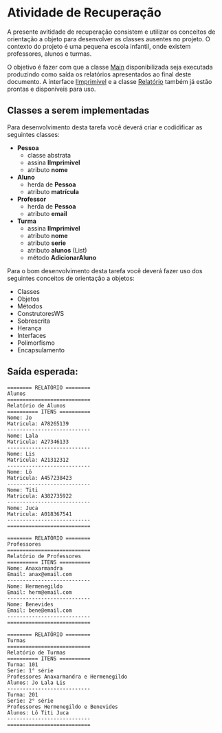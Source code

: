 # Atividade de Recuperação

A presente avitidade de recuperação consistem e utilizar os conceitos de orientação a objeto para desenvolver as classes ausentes no projeto. O contexto do projeto é uma pequena escola infantil, onde existem professores, alunos e turmas. 

O objetivo é fazer com que a classe [Main](main.cs) disponibilizada seja executada produzindo como saída os relatórios apresentados ao final deste documento. A interface [IImprimível](IImprimivel.cs) e a classe [Relatório](relatorio.cs) também já estão prontas e disponíveis para uso.

## Classes a serem implementadas

Para desenvolvimento desta tarefa você deverá criar e codidificar as seguintes classes:

 - **Pessoa**
    - classe abstrata
    - assina **IImprimivel**
    - atributo **nome**
 - **Aluno**
    - herda de **Pessoa**
    - atributo **matrícula**
 - **Professor**
    - herda de **Pessoa**
    - atributo **email**
 - **Turma**
    - assina **IImprimivel**
    - atributo **nome**
    - atributo **serie**
    - atributo **alunos** (List)
    - método **AdicionarAluno**

Para o bom desenvolvimento desta tarefa você deverá fazer uso dos seguintes conceitos de orientação a objetos:

 - Classes
 - Objetos
 - Métodos
 - ConstrutoresWS
 - Sobrescrita
 - Herança
 - Interfaces
 - Polimorfismo
 - Encapsulamento

## Saída esperada:
```
======== RELATÓRIO ========
Alunos
===========================
Relatório de Alunos
========== ITENS ==========
Nome: Jo
Matricula: A78265139
---------------------------
Nome: Lala
Matricula: A27346133
---------------------------
Nome: Lis
Matricula: A21312312
---------------------------
Nome: Lô
Matricula: A457238423
---------------------------
Nome: Titi
Matricula: A382735922
---------------------------
Nome: Juca
Matricula: A018367541
---------------------------
===========================

======== RELATÓRIO ========
Professores
===========================
Relatório de Professores
========== ITENS ==========
Nome: Anaxarmandra
Email: anax@email.com
---------------------------
Nome: Hermenegildo
Email: herm@email.com
---------------------------
Nome: Benevides
Email: bene@email.com
---------------------------
===========================

======== RELATÓRIO ========
Turmas
===========================
Relatório de Turmas
========== ITENS ==========
Turma: 101
Serie: 1° série
Professores Anaxarmandra e Hermenegildo
Alunos: Jo Lala Lis
---------------------------
Turma: 201
Serie: 2° série
Professores Hermenegildo e Benevides
Alunos: Lô Titi Juca
---------------------------
===========================
```
